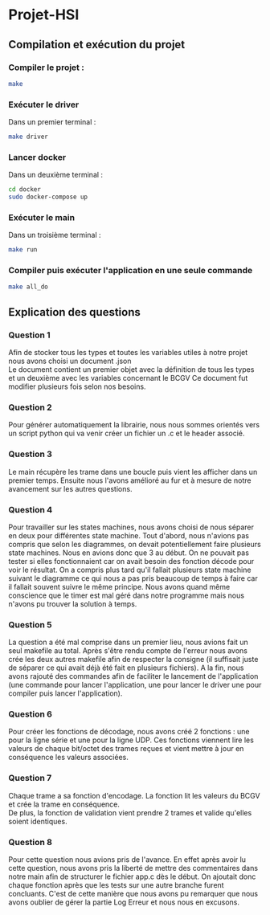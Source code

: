 # Projet-HSI

## Compilation et exécution du projet

### Compiler le projet :
```bash
make
```

### Exécuter le driver
Dans un premier terminal :
```bash
make driver
```

### Lancer docker
Dans un deuxième terminal :
```bash
cd docker
sudo docker-compose up
```

### Exécuter le main
Dans un troisième terminal :
```bash
make run
```

### Compiler puis exécuter l'application en une seule commande
```bash
make all_do
```

## Explication des questions

### Question 1
Afin de stocker tous les types et toutes les variables utiles à notre projet nous avons choisi un document .json  
Le document contient un premier objet avec la définition de tous les types et un deuxième avec les variables concernant le BCGV
Ce document fut modifier plusieurs fois selon nos besoins.

### Question 2
Pour générer automatiquement la librairie, nous nous sommes orientés vers un script python qui va venir créer un fichier un .c et le header associé.

### Question 3
Le main récupère les trame dans une boucle puis vient les afficher dans un premier temps. Ensuite nous l'avons amélioré au fur et à mesure de notre avancement sur les autres questions. 

### Question 4
Pour travailler sur les states machines, nous avons choisi de nous séparer en deux pour différentes state machine. Tout d'abord, nous n'avions pas compris que selon les diagrammes, on devait potentiellement faire plusieurs state machines. Nous en avions donc que 3 au début. On ne pouvait pas tester si elles fonctionnaient car on avait besoin des fonction décode pour voir le résultat.
On a compris plus tard qu'il fallait plusieurs state machine suivant le diagramme ce qui nous a pas pris beaucoup de temps à faire car il fallait souvent suivre le même principe.
Nous avons quand même conscience que le timer est mal géré dans notre programme mais nous n'avons pu trouver la solution à temps.

### Question 5
La question a été mal comprise dans un premier lieu, nous avions fait un seul makefile au total. Après s'être rendu compte de l'erreur nous avons crée les deux autres makefile afin de respecter la consigne (il suffisait juste de séparer ce qui avait déjà été fait en plusieurs fichiers).
A la fin, nous avons rajouté des commandes afin de faciliter le lancement de l'application (une commande pour lancer l'application, une pour lancer le driver une pour compiler puis lancer l'application).

### Question 6
Pour créer les fonctions de décodage, nous avons créé 2 fonctions : une pour la ligne série et une pour la ligne UDP. Ces fonctions viennent lire les valeurs de chaque bit/octet des trames reçues et vient mettre à jour en conséquence les valeurs associées.

### Question 7
Chaque trame a sa fonction d'encodage. La fonction lit les valeurs du BCGV et crée la trame en conséquence.  
De plus, la fonction de validation vient prendre 2 trames et valide qu'elles soient identiques.

### Question 8
Pour cette question nous avions pris de l'avance. En effet après avoir lu cette question, nous avons pris la liberté de mettre des commentaires dans notre main afin de structurer le fichier app.c dès le début. On ajoutait donc chaque fonction après que les tests sur une autre branche furent concluants.
C'est de cette manière que nous avons pu remarquer que nous avons oublier de gérer la partie Log Erreur et nous nous en excusons.